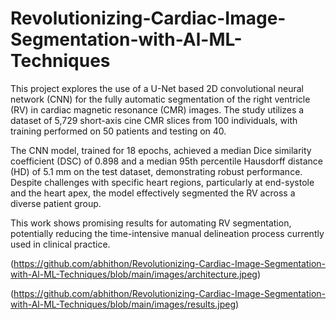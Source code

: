 # Revolutionizing-Cardiac-Image-Segmentation-with-Al-ML-Techniques

This project explores the use of a U-Net based 2D convolutional neural network (CNN) for the fully automatic segmentation of the right ventricle (RV) in cardiac magnetic resonance (CMR) images. The study utilizes a dataset of 5,729 short-axis cine CMR slices from 100 individuals, with training performed on 50 patients and testing on 40.

The CNN model, trained for 18 epochs, achieved a median Dice similarity coefficient (DSC) of 0.898 and a median 95th percentile Hausdorff distance (HD) of 5.1 mm on the test dataset, demonstrating robust performance. Despite challenges with specific heart regions, particularly at end-systole and the heart apex, the model effectively segmented the RV across a diverse patient group.

This work shows promising results for automating RV segmentation, potentially reducing the time-intensive manual delineation process currently used in clinical practice.

(https://github.com/abhithon/Revolutionizing-Cardiac-Image-Segmentation-with-Al-ML-Techniques/blob/main/images/architecture.jpeg)

(https://github.com/abhithon/Revolutionizing-Cardiac-Image-Segmentation-with-Al-ML-Techniques/blob/main/images/results.jpeg)
